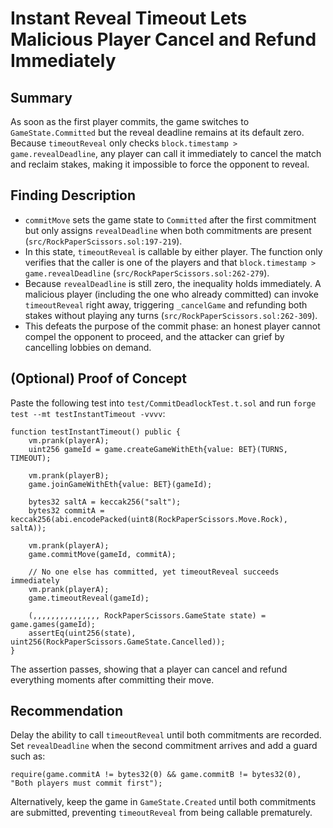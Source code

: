 # Instant Reveal Timeout Lets Malicious Player Cancel and Refund Immediately

## Summary

As soon as the first player commits, the game switches to `GameState.Committed` but the reveal deadline remains at its default zero. Because `timeoutReveal` only checks `block.timestamp > game.revealDeadline`, any player can call it immediately to cancel the match and reclaim stakes, making it impossible to force the opponent to reveal.

## Finding Description

- `commitMove` sets the game state to `Committed` after the first commitment but only assigns `revealDeadline` when both commitments are present (`src/RockPaperScissors.sol:197-219`).
- In this state, `timeoutReveal` is callable by either player. The function only verifies that the caller is one of the players and that `block.timestamp > game.revealDeadline` (`src/RockPaperScissors.sol:262-279`).
- Because `revealDeadline` is still zero, the inequality holds immediately. A malicious player (including the one who already committed) can invoke `timeoutReveal` right away, triggering `_cancelGame` and refunding both stakes without playing any turns (`src/RockPaperScissors.sol:262-309`).
- This defeats the purpose of the commit phase: an honest player cannot compel the opponent to proceed, and the attacker can grief by cancelling lobbies on demand.

## (Optional) Proof of Concept

Paste the following test into `test/CommitDeadlockTest.t.sol` and run `forge test --mt testInstantTimeout -vvvv`:

```solidity
function testInstantTimeout() public {
    vm.prank(playerA);
    uint256 gameId = game.createGameWithEth{value: BET}(TURNS, TIMEOUT);

    vm.prank(playerB);
    game.joinGameWithEth{value: BET}(gameId);

    bytes32 saltA = keccak256("salt");
    bytes32 commitA = keccak256(abi.encodePacked(uint8(RockPaperScissors.Move.Rock), saltA));

    vm.prank(playerA);
    game.commitMove(gameId, commitA);

    // No one else has committed, yet timeoutReveal succeeds immediately
    vm.prank(playerA);
    game.timeoutReveal(gameId);

    (,,,,,,,,,,,,,,, RockPaperScissors.GameState state) = game.games(gameId);
    assertEq(uint256(state), uint256(RockPaperScissors.GameState.Cancelled));
}
```

The assertion passes, showing that a player can cancel and refund everything moments after committing their move.

## Recommendation

Delay the ability to call `timeoutReveal` until both commitments are recorded. Set `revealDeadline` when the second commitment arrives and add a guard such as:

```solidity
require(game.commitA != bytes32(0) && game.commitB != bytes32(0), "Both players must commit first");
```

Alternatively, keep the game in `GameState.Created` until both commitments are submitted, preventing `timeoutReveal` from being callable prematurely.

